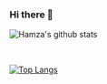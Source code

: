 ### Hi there 👋

![Hamza's github stats](https://github-readme-stats.vercel.app/api?username=hackerhgl&include_all_commits=true&count_private=true&show_icons=true&line_height=20&theme=radical)

<br />

[![Top Langs](https://github-readme-stats.vercel.app/api/top-langs/?username=hackerhgl&layout=compact&text_color=daf7dc&bg_color=151515)](https://github.com/hackerhgl/github-readme-stats)
